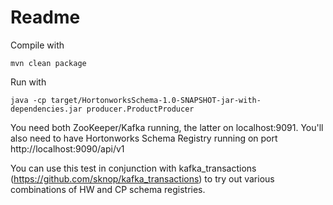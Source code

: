 # Readme

Compile with

    mvn clean package

Run with

    java -cp target/HortonworksSchema-1.0-SNAPSHOT-jar-with-dependencies.jar producer.ProductProducer

You need both ZooKeeper/Kafka running, the latter on localhost:9091.
You'll also need to have Hortonworks Schema Registry running on port http://localhost:9090/api/v1

You can use this test in conjunction with kafka_transactions (https://github.com/sknop/kafka_transactions) to try out various combinations of HW and CP schema registries.

